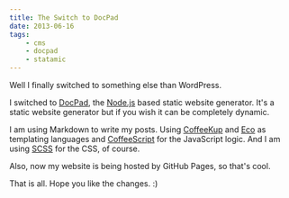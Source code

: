 ```yaml
---
title: The Switch to DocPad
date: 2013-06-16
tags:
    - cms
    - docpad
    - statamic
---
```

Well I finally switched to something else than WordPress.

I switched to [DocPad][1], the [Node.js][2] based static website generator. It's a static website generator but if you wish it can be completely dynamic.

I am using Markdown to write my posts. Using [CoffeeKup][3] and [Eco][4] as templating languages and [CoffeeScript][5] for the JavaScript logic. And I am using [SCSS][6] for the CSS, of course.

Also, now my website is being hosted by GitHub Pages, so that's cool.

That is all. Hope you like the changes. :)

[1]: http://docpad.org
[2]: http://nodejs.org/
[3]: http://coffeekup.org/
[4]: https://github.com/sstephenson/eco
[5]: http://coffeescript.org/
[6]: http://sass-lang.com/

